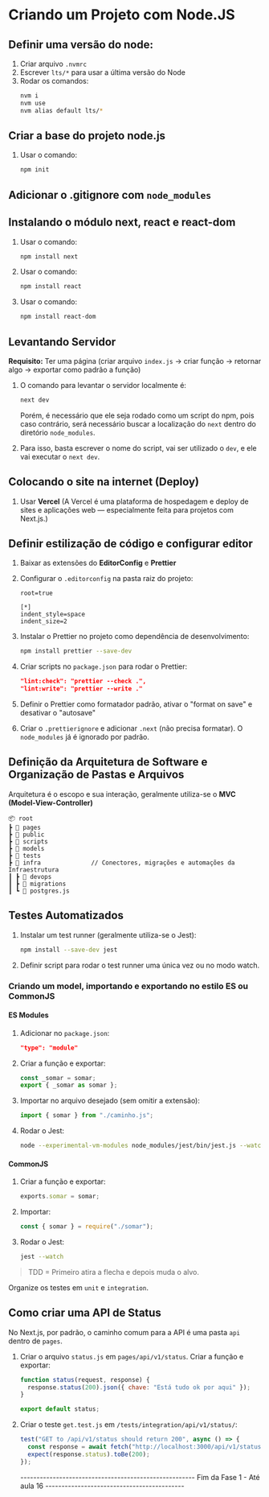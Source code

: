 # Criando um Projeto com Node.JS

## Definir uma versão do node:

1. Criar arquivo `.nvmrc`
2. Escrever `lts/*` para usar a última versão do Node
3. Rodar os comandos:
   ```bash
   nvm i
   nvm use
   nvm alias default lts/*
   ```

## Criar a base do projeto node.js

1. Usar o comando:
   ```bash
   npm init
   ```

## Adicionar o .gitignore com `node_modules`

## Instalando o módulo next, react e react-dom

1. Usar o comando:
   ```bash
   npm install next
   ```
2. Usar o comando:
   ```bash
   npm install react
   ```
3. Usar o comando:
   ```bash
   npm install react-dom
   ```

## Levantando Servidor

**Requisito:** Ter uma página (criar arquivo `index.js` → criar função → retornar algo → exportar como padrão a função)

1. O comando para levantar o servidor localmente é:

   ```bash
   next dev
   ```

   Porém, é necessário que ele seja rodado como um script do npm, pois caso contrário, será necessário buscar a localização do `next` dentro do diretório `node_modules`.

2. Para isso, basta escrever o nome do script, vai ser utilizado o `dev`, e ele vai executar o `next dev`.

## Colocando o site na internet (Deploy)

1. Usar **Vercel** (A Vercel é uma plataforma de hospedagem e deploy de sites e aplicações web — especialmente feita para projetos com Next.js.)

## Definir estilização de código e configurar editor

1. Baixar as extensões do **EditorConfig** e **Prettier**
2. Configurar o `.editorconfig` na pasta raiz do projeto:

   ```
   root=true

   [*]
   indent_style=space
   indent_size=2
   ```

3. Instalar o Prettier no projeto como dependência de desenvolvimento:
   ```bash
   npm install prettier --save-dev
   ```
4. Criar scripts no `package.json` para rodar o Prettier:
   ```json
   "lint:check": "prettier --check .",
   "lint:write": "prettier --write ."
   ```
5. Definir o Prettier como formatador padrão, ativar o "format on save" e desativar o "autosave"
6. Criar o `.prettierignore` e adicionar `.next` (não precisa formatar). O `node_modules` já é ignorado por padrão.

## Definição da Arquitetura de Software e Organização de Pastas e Arquivos

Arquitetura é o escopo e sua interação, geralmente utiliza-se o **MVC (Model-View-Controller)**

```
📦 root
┣ 📂 pages
┣ 📂 public
┣ 📂 scripts
┣ 📂 models
┣ 📂 tests
┣ 📂 infra              // Conectores, migrações e automações da Infraestrutura
┃ ┣ 📂 devops
┃ ┣ 📂 migrations
┃ ┗ 📜 postgres.js
```

## Testes Automatizados

1. Instalar um test runner (geralmente utiliza-se o Jest):
   ```bash
   npm install --save-dev jest
   ```
2. Definir script para rodar o test runner uma única vez ou no modo watch.

### Criando um model, importando e exportando no estilo ES ou CommonJS

#### ES Modules

1. Adicionar no `package.json`:
   ```json
   "type": "module"
   ```
2. Criar a função e exportar:
   ```js
   const _somar = somar;
   export { _somar as somar };
   ```
3. Importar no arquivo desejado (sem omitir a extensão):
   ```js
   import { somar } from "./caminho.js";
   ```
4. Rodar o Jest:
   ```bash
   node --experimental-vm-modules node_modules/jest/bin/jest.js --watch
   ```

#### CommonJS

1. Criar a função e exportar:
   ```js
   exports.somar = somar;
   ```
2. Importar:
   ```js
   const { somar } = require("./somar");
   ```
3. Rodar o Jest:
   ```bash
   jest --watch
   ```

> TDD = Primeiro atira a flecha e depois muda o alvo.

Organize os testes em `unit` e `integration`.

## Como criar uma API de Status

No Next.js, por padrão, o caminho comum para a API é uma pasta `api` dentro de `pages`.

1. Criar o arquivo `status.js` em `pages/api/v1/status`. Criar a função e exportar:

   ```js
   function status(request, response) {
     response.status(200).json({ chave: "Está tudo ok por aqui" });
   }

   export default status;
   ```

2. Criar o teste `get.test.js` em `/tests/integration/api/v1/status/`:

   ```js
   test("GET to /api/v1/status should return 200", async () => {
     const response = await fetch("http://localhost:3000/api/v1/status");
     expect(response.status).toBe(200);
   });
   ```

   ------------------------------------------------------ Fim da Fase 1 - Até aula 16 -------------------------------------------

